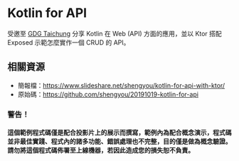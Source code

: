 # Kotlin for API

受邀至 [GDG Taichung](https://www.facebook.com/GDG.Taichung/) 分享 Kotlin 在 Web (API) 方面的應用，並以 Ktor 搭配 Exposed 示範怎麼實作一個 CRUD 的 API。


## 相關資源

* 簡報檔：https://www.slideshare.net/shengyou/kotlin-for-api-with-ktor/
* 原始碼：https://github.com/shengyou/20191019-kotlin-for-api

### 警告！

#### 這個範例程式碼僅是配合投影片上的展示而撰寫，範例內為配合概念演示，程式碼並非最佳實踐、程式內的諸多功能、錯誤處理也不完整，目的僅是做為概念驗證。請勿將這個程式碼佈署至上線機器，若因此造成您的損失恕不負責。
